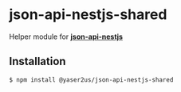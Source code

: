 # json-api-nestjs-shared

Helper module for **[json-api-nestjs](https://github.com/klerick/nestjs-json-api/tree/master/libs/json-api/json-api-nestjs)**

## Installation

```bash  
$ npm install @yaser2us/json-api-nestjs-shared
```  
